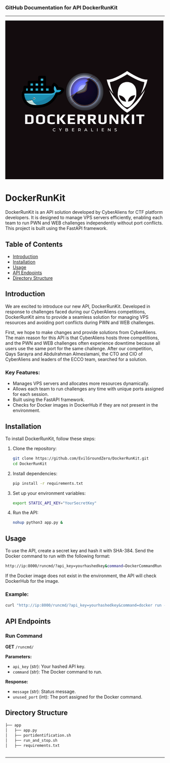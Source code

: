 ### GitHub Documentation for API DockerRunKit

---

 
![alt text](image/Cyberaliens.png)
 


# DockerRunKit

DockerRunKit is an API solution developed by CyberAliens for CTF platform developers. It is designed to manage VPS servers efficiently, enabling each team to run PWN and WEB challenges independently without port conflicts. This project is built using the FastAPI framework.

## Table of Contents

- [Introduction](#introduction)
- [Installation](#installation)
- [Usage](#usage)
- [API Endpoints](#api-endpoints)
- [Directory Structure](#directory-structure)


## Introduction

We are excited to introduce our new API, DockerRunKit. Developed in response to challenges faced during our CyberAliens competitions, DockerRunKit aims to provide a seamless solution for managing VPS resources and avoiding port conflicts during PWN and WEB challenges.

First, we hope to make changes and provide solutions from CyberAliens. The main reason for this API is that CyberAliens hosts three competitions, and the PWN and WEB challenges often experience downtime because all users use the same port for the same challenge. After our competition, Qays Sarayra and Abdulrahman Almeslamani, the CTO and CIO of CyberAliens and leaders of the ECCO team, searched for a solution.

### Key Features:
- Manages VPS servers and allocates more resources dynamically.
- Allows each team to run challenges any time with unique ports assigned for each session.
- Built using the FastAPI framework.
- Checks for Docker images in DockerHub if they are not present in the environment.

## Installation

To install DockerRunKit, follow these steps:

1. Clone the repository:
    ```sh
    git clone https://github.com/EvilGroundZero/DockerRunKit.git
    cd DockerRunKit
    ```

2. Install dependencies:
    ```sh
    pip install -r requirements.txt
    ```

3. Set up your environment variables:
    ```sh
    export STATIC_API_KEY="YourSecretKey"
    ```

4. Run the API:
    ```sh
    nohup python3 app.py &
    ```

## Usage

To use the API, create a secret key and hash it with SHA-384. Send the Docker command to run with the following format:

```sh
http://ip:8000/runcmd/?api_key=yourhashedkey&command=DockerCommandRun
```

If the Docker image does not exist in the environment, the API will check DockerHub for the image.

### Example:
```sh
curl "http://ip:8000/runcmd/?api_key=yourhashedkey&command=docker run -d -p 61001:10000 tmmaz/ofb:tagname"
```

## API Endpoints

### Run Command

**GET** `/runcmd/`

**Parameters:**
- `api_key` (str): Your hashed API key.
- `command` (str): The Docker command to run.

**Response:**
- `message` (str): Status message.
- `unused_port` (int): The port assigned for the Docker command.

## Directory Structure

```plaintext
├── app
│   ├── app.py
│   ├── portidentification.sh
│   ├── run_and_stop.sh
│   ├── requirements.txt
    
```

 

---

 
